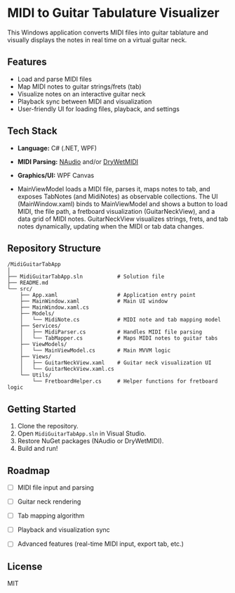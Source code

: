 # MIDI to Guitar Tabulature Visualizer

This Windows application converts MIDI files into guitar tablature and visually displays the notes in real time on a virtual guitar neck.

## Features

- Load and parse MIDI files
- Map MIDI notes to guitar strings/frets (tab)
- Visualize notes on an interactive guitar neck
- Playback sync between MIDI and visualization
- User-friendly UI for loading files, playback, and settings

## Tech Stack

- **Language:** C# (.NET, WPF)
- **MIDI Parsing:** [NAudio](https://github.com/naudio/NAudio) and/or [DryWetMIDI](https://github.com/melanchall/drywetmidi)
- **Graphics/UI:** WPF Canvas

- MainViewModel loads a MIDI file, parses it, maps notes to tab, and exposes TabNotes (and MidiNotes) as observable collections.
The UI (MainWindow.xaml) binds to MainViewModel and shows a button to load MIDI, the file path, a fretboard visualization (GuitarNeckView), and a data grid of MIDI notes.
GuitarNeckView visualizes strings, frets, and tab notes dynamically, updating when the MIDI or tab data changes.

## Repository Structure

```
/MidiGuitarTabApp
│
├── MidiGuitarTabApp.sln           # Solution file
├── README.md
└── src/
    ├── App.xaml                   # Application entry point
    ├── MainWindow.xaml            # Main UI window
    ├── MainWindow.xaml.cs
    ├── Models/
    │   └── MidiNote.cs            # MIDI note and tab mapping model
    ├── Services/
    │   ├── MidiParser.cs          # Handles MIDI file parsing
    │   └── TabMapper.cs           # Maps MIDI notes to guitar tabs
    ├── ViewModels/
    │   └── MainViewModel.cs       # Main MVVM logic
    ├── Views/
    │   ├── GuitarNeckView.xaml    # Guitar neck visualization UI
    │   └── GuitarNeckView.xaml.cs
    └── Utils/
        └── FretboardHelper.cs     # Helper functions for fretboard logic
```

## Getting Started

1. Clone the repository.
2. Open `MidiGuitarTabApp.sln` in Visual Studio.
3. Restore NuGet packages (NAudio or DryWetMIDI).
4. Build and run!

## Roadmap

- [ ] MIDI file input and parsing
- [ ] Guitar neck rendering
- [ ] Tab mapping algorithm
- [ ] Playback and visualization sync
- [ ] Advanced features (real-time MIDI input, export tab, etc.)
      

## License

MIT
